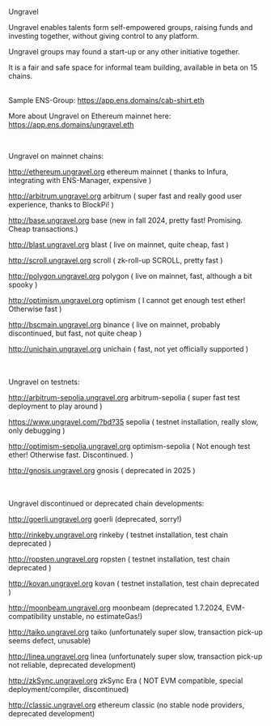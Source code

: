 Ungravel


Ungravel enables talents form self-empowered groups, raising funds and investing together, without giving control to any platform.

Ungravel groups may found a start-up or any other initiative together. 

It is a fair and safe space for informal team building, available in beta on 15 chains.
<br><br>

Sample ENS-Group:  https://app.ens.domains/cab-shirt.eth

More about Ungravel on Ethereum mainnet here: https://app.ens.domains/ungravel.eth 

<br>

Ungravel on mainnet chains:

http://ethereum.ungravel.org ethereum mainnet          ( thanks to Infura, integrating with ENS-Manager, expensive )

http://arbitrum.ungravel.org arbitrum                  ( super fast and really good user experience, thanks to BlockPi! )

http://base.ungravel.org base                          (new in fall 2024, pretty fast! Promising. Cheap transactions.)

http://blast.ungravel.org blast                        ( live on mainnet, quite cheap, fast )

http://scroll.ungravel.org scroll                      ( zk-roll-up SCROLL, pretty fast )

http://polygon.ungravel.org polygon                    ( live on mainnet, fast, although a bit spooky )

http://optimism.ungravel.org optimism                  ( I cannot get enough test ether! Otherwise fast )

http://bscmain.ungravel.org binance                    ( live on mainnet, probably discontinued, but fast, not quite cheap )

http://unichain.ungravel.org unichain                  ( fast, not yet officially supported )



<br><br>
Ungravel on testnets:

http://arbitrum-sepolia.ungravel.org arbitrum-sepolia  ( super fast test deployment to play around )

https://www.ungravel.com/?bd?35 sepolia                ( testnet installation, really slow, only debugging )

http://optimism-sepolia.ungravel.org optimism-sepolia  ( Not enough test ether! Otherwise fast. Discontinued. )

http://gnosis.ungravel.org gnosis                      ( deprecated in 2025 )



<br><br>
Ungravel discontinued or deprecated chain developments:

http://goerli.ungravel.org goerli                      (deprecated, sorry!)

http://rinkeby.ungravel.org rinkeby                    ( testnet installation, test chain deprecated )

http://ropsten.ungravel.org ropsten                    ( testnet installation, test chain deprecated )

http://kovan.ungravel.org kovan                        ( testnet installation, test chain deprecated )

http://moonbeam.ungravel.org moonbeam                  (deprecated 1.7.2024, EVM-compatibility unstable, no estimateGas!)

http://taiko.ungravel.org taiko                        (unfortunately super slow, transaction pick-up seems defect, unusable)

http://linea.ungravel.org linea                        (unfortunately super slow, transaction pick-up not reliable, deprecated development)

http://zkSync.ungravel.org zkSync Era                  ( NOT EVM compatible, special deployment/compiler, discontinued)

http://classic.ungravel.org ethereum classic           (no stable node providers, deprecated development)

<br><br>


<!---
pepihasenfuss/pepihasenfuss is a ✨ special ✨ repository because its `README.md` (this file) appears on your GitHub profile.
You can click the Preview link to take a look at your changes.
--->
